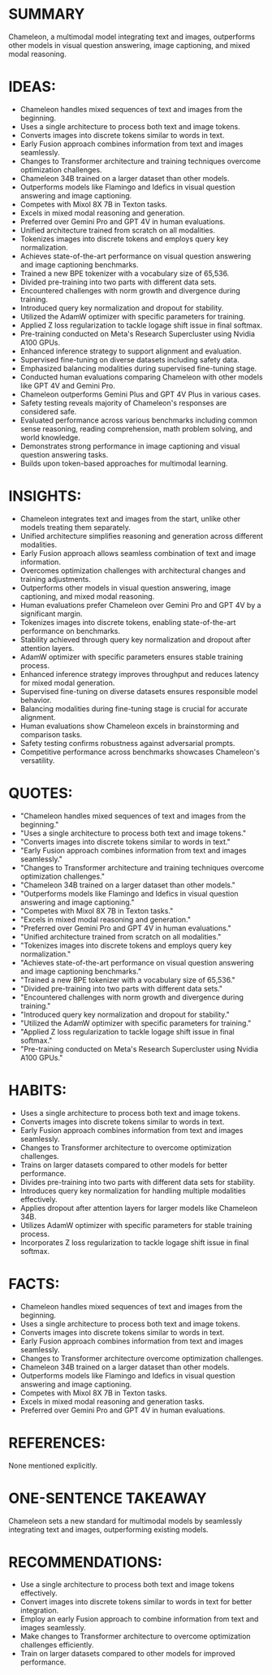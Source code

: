 # SUMMARY
Chameleon, a multimodal model integrating text and images, outperforms other models in visual question answering, image captioning, and mixed modal reasoning.

# IDEAS:
- Chameleon handles mixed sequences of text and images from the beginning.
- Uses a single architecture to process both text and image tokens.
- Converts images into discrete tokens similar to words in text.
- Early Fusion approach combines information from text and images seamlessly.
- Changes to Transformer architecture and training techniques overcome optimization challenges.
- Chameleon 34B trained on a larger dataset than other models.
- Outperforms models like Flamingo and Idefics in visual question answering and image captioning.
- Competes with Mixol 8X 7B in Texton tasks.
- Excels in mixed modal reasoning and generation.
- Preferred over Gemini Pro and GPT 4V in human evaluations.
- Unified architecture trained from scratch on all modalities.
- Tokenizes images into discrete tokens and employs query key normalization.
- Achieves state-of-the-art performance on visual question answering and image captioning benchmarks.
- Trained a new BPE tokenizer with a vocabulary size of 65,536.
- Divided pre-training into two parts with different data sets.
- Encountered challenges with norm growth and divergence during training.
- Introduced query key normalization and dropout for stability.
- Utilized the AdamW optimizer with specific parameters for training.
- Applied Z loss regularization to tackle logage shift issue in final softmax.
- Pre-training conducted on Meta's Research Supercluster using Nvidia A100 GPUs.
- Enhanced inference strategy to support alignment and evaluation.
- Supervised fine-tuning on diverse datasets including safety data.
- Emphasized balancing modalities during supervised fine-tuning stage.
- Conducted human evaluations comparing Chameleon with other models like GPT 4V and Gemini Pro.
- Chameleon outperforms Gemini Plus and GPT 4V Plus in various cases.
- Safety testing reveals majority of Chameleon's responses are considered safe.
- Evaluated performance across various benchmarks including common sense reasoning, reading comprehension, math problem solving, and world knowledge.
- Demonstrates strong performance in image captioning and visual question answering tasks.
- Builds upon token-based approaches for multimodal learning.

# INSIGHTS:
- Chameleon integrates text and images from the start, unlike other models treating them separately.
- Unified architecture simplifies reasoning and generation across different modalities.
- Early Fusion approach allows seamless combination of text and image information.
- Overcomes optimization challenges with architectural changes and training adjustments.
- Outperforms other models in visual question answering, image captioning, and mixed modal reasoning.
- Human evaluations prefer Chameleon over Gemini Pro and GPT 4V by a significant margin.
- Tokenizes images into discrete tokens, enabling state-of-the-art performance on benchmarks.
- Stability achieved through query key normalization and dropout after attention layers.
- AdamW optimizer with specific parameters ensures stable training process.
- Enhanced inference strategy improves throughput and reduces latency for mixed modal generation.
- Supervised fine-tuning on diverse datasets ensures responsible model behavior.
- Balancing modalities during fine-tuning stage is crucial for accurate alignment.
- Human evaluations show Chameleon excels in brainstorming and comparison tasks.
- Safety testing confirms robustness against adversarial prompts.
- Competitive performance across benchmarks showcases Chameleon's versatility.

# QUOTES:
- "Chameleon handles mixed sequences of text and images from the beginning."
- "Uses a single architecture to process both text and image tokens."
- "Converts images into discrete tokens similar to words in text."
- "Early Fusion approach combines information from text and images seamlessly."
- "Changes to Transformer architecture and training techniques overcome optimization challenges."
- "Chameleon 34B trained on a larger dataset than other models."
- "Outperforms models like Flamingo and Idefics in visual question answering and image captioning."
- "Competes with Mixol 8X 7B in Texton tasks."
- "Excels in mixed modal reasoning and generation."
- "Preferred over Gemini Pro and GPT 4V in human evaluations."
- "Unified architecture trained from scratch on all modalities."
- "Tokenizes images into discrete tokens and employs query key normalization."
- "Achieves state-of-the-art performance on visual question answering and image captioning benchmarks."
- "Trained a new BPE tokenizer with a vocabulary size of 65,536."
- "Divided pre-training into two parts with different data sets."
- "Encountered challenges with norm growth and divergence during training."
- "Introduced query key normalization and dropout for stability."
- "Utilized the AdamW optimizer with specific parameters for training."
- "Applied Z loss regularization to tackle logage shift issue in final softmax."
- "Pre-training conducted on Meta's Research Supercluster using Nvidia A100 GPUs."

# HABITS:
- Uses a single architecture to process both text and image tokens.
- Converts images into discrete tokens similar to words in text.
- Early Fusion approach combines information from text and images seamlessly.
- Changes to Transformer architecture to overcome optimization challenges.
- Trains on larger datasets compared to other models for better performance.
- Divides pre-training into two parts with different data sets for stability.
- Introduces query key normalization for handling multiple modalities effectively.
- Applies dropout after attention layers for larger models like Chameleon 34B.
- Utilizes AdamW optimizer with specific parameters for stable training process.
- Incorporates Z loss regularization to tackle logage shift issue in final softmax.

# FACTS:
- Chameleon handles mixed sequences of text and images from the beginning.
- Uses a single architecture to process both text and image tokens.
- Converts images into discrete tokens similar to words in text.
- Early Fusion approach combines information from text and images seamlessly.
- Changes to Transformer architecture overcome optimization challenges.
- Chameleon 34B trained on a larger dataset than other models.
- Outperforms models like Flamingo and Idefics in visual question answering and image captioning.
- Competes with Mixol 8X 7B in Texton tasks.
- Excels in mixed modal reasoning and generation tasks.
- Preferred over Gemini Pro and GPT 4V in human evaluations.

# REFERENCES:
None mentioned explicitly.

# ONE-SENTENCE TAKEAWAY
Chameleon sets a new standard for multimodal models by seamlessly integrating text and images, outperforming existing models.

# RECOMMENDATIONS:
- Use a single architecture to process both text and image tokens effectively.
- Convert images into discrete tokens similar to words in text for better integration.
- Employ an early Fusion approach to combine information from text and images seamlessly.
- Make changes to Transformer architecture to overcome optimization challenges efficiently.
- Train on larger datasets compared to other models for improved performance.